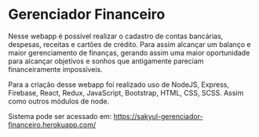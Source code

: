 # Gerenciador Financeiro
Nesse webapp é possível realizar o cadastro de contas bancárias, despesas, receitas e cartões de crédito. Para assim alcançar um balanço e maior gerenciamento de finanças, gerando assim uma maior oportunidade para alcançar objetivos e sonhos que antigamente pareciam financeiramente impossíveis. 

Para a criação desse webapp foi realizado uso de NodeJS, Express, Firebase, React, Redux, JavaScript, Bootstrap, HTML, CSS, SCSS. Assim como outros módulos de node.

Sistema pode ser acessado em: https://sakyul-gerenciador-financeiro.herokuapp.com/
